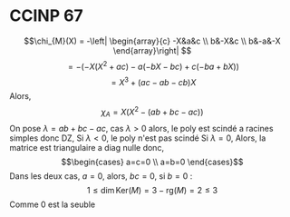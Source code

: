 # CCINP 67
$$\chi_{M}(X) = -\left| \begin{array}{c}
-X&a&c \\
b&-X&c \\
b&-a&-X
\end{array}\right| $$
$$= -(-X(X^{2}+ac)-a(-bX-bc)+c(-ba+bX))$$
$$= X^{3}+(ac-ab-cb)X$$
Alors,
$$\chi_{A} = X(X^{2}-(ab+bc-ac))$$
On pose $\lambda = ab+bc-ac$, 
cas $\lambda > 0$ alors, le poly est scindé a racines simples donc DZ, 
Si $\lambda <0$, le poly n'est pas scindé 
Si $\lambda = 0$, 
Alors, la matrice est triangulaire a diag nulle donc, 
$$\begin{cases}
a=c=0 \\
a=b=0
\end{cases}$$
Dans les deux cas, $a = 0$, alors, $bc = 0$, 
si $b = 0$ : 
$$1\leq \dim \mathrm{Ker}(M) = 3-\mathrm{rg}(M) = 2 \leq 3$$
Comme $0$ est la seuble 